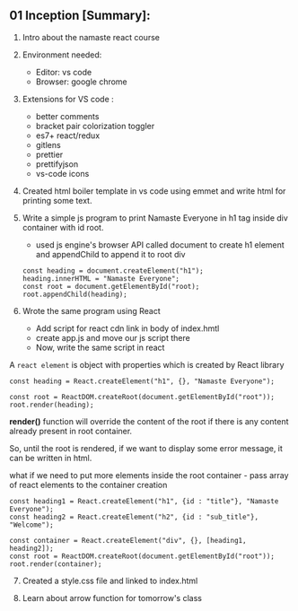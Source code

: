 ## 01 Inception [Summary]:

1. Intro about the namaste react course

2. Environment needed: 
   - Editor: vs code 
   - Browser: google chrome

3. Extensions for VS code :
   - better comments
   - bracket pair colorization toggler
   - es7+ react/redux
   - gitlens
   - prettier
   - prettifyjson
   - vs-code icons

4. Created html boiler template in vs code using emmet and write html for printing some text.

5. Write a simple js program to print Namaste Everyone in h1 tag inside div container with id root.
   - used js engine's browser API called document to create h1 element and appendChild to append it to root div
   ```
   const heading = document.createElement("h1"); 
   heading.innerHTML = "Namaste Everyone";
   const root = document.getElementById("root);
   root.appendChild(heading);
   ```

6. Wrote the same program using React
   - Add script for react cdn link in body of index.hmtl
   - create app.js and move our js script there
   - Now, write the same script in react

A `react element` is object with properties which is created by React library

```
const heading = React.createElement("h1", {}, "Namaste Everyone");

const root = ReactDOM.createRoot(document.getElementById("root"));
root.render(heading);
```

**render()** function will override the content of the root if there is any content already present in root container.

So, until the root is rendered, if we want to display some error message, it can be written in html.

what if we need to put more elements inside the root container - pass array of react elements to the container creation

```
const heading1 = React.createElement("h1", {id : "title"}, "Namaste Everyone");
const heading2 = React.createElement("h2", {id : "sub_title"}, "Welcome");

const container = React.createElement("div", {}, [heading1, heading2]);
const root = ReactDOM.createRoot(document.getElementById("root"));
root.render(container);
```

7. Created a style.css file and linked to index.html

8. Learn about arrow function for tomorrow's class
